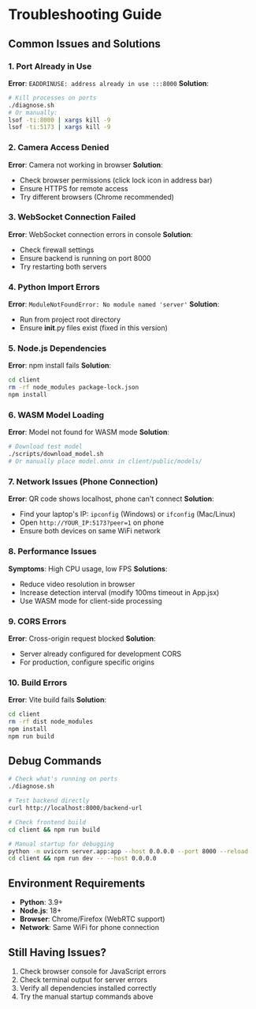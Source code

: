 # Troubleshooting Guide

## Common Issues and Solutions

### 1. Port Already in Use
**Error**: `EADDRINUSE: address already in use :::8000`
**Solution**:
```bash
# Kill processes on ports
./diagnose.sh
# Or manually:
lsof -ti:8000 | xargs kill -9
lsof -ti:5173 | xargs kill -9
```

### 2. Camera Access Denied
**Error**: Camera not working in browser
**Solution**:
- Check browser permissions (click lock icon in address bar)
- Ensure HTTPS for remote access
- Try different browsers (Chrome recommended)

### 3. WebSocket Connection Failed
**Error**: WebSocket connection errors in console
**Solution**:
- Check firewall settings
- Ensure backend is running on port 8000
- Try restarting both servers

### 4. Python Import Errors
**Error**: `ModuleNotFoundError: No module named 'server'`
**Solution**:
- Run from project root directory
- Ensure __init__.py files exist (fixed in this version)

### 5. Node.js Dependencies
**Error**: npm install fails
**Solution**:
```bash
cd client
rm -rf node_modules package-lock.json
npm install
```

### 6. WASM Model Loading
**Error**: Model not found for WASM mode
**Solution**:
```bash
# Download test model
./scripts/download_model.sh
# Or manually place model.onnx in client/public/models/
```

### 7. Network Issues (Phone Connection)
**Error**: QR code shows localhost, phone can't connect
**Solution**:
- Find your laptop's IP: `ipconfig` (Windows) or `ifconfig` (Mac/Linux)
- Open `http://YOUR_IP:5173?peer=1` on phone
- Ensure both devices on same WiFi network

### 8. Performance Issues
**Symptoms**: High CPU usage, low FPS
**Solutions**:
- Reduce video resolution in browser
- Increase detection interval (modify 100ms timeout in App.jsx)
- Use WASM mode for client-side processing

### 9. CORS Errors
**Error**: Cross-origin request blocked
**Solution**:
- Server already configured for development CORS
- For production, configure specific origins

### 10. Build Errors
**Error**: Vite build fails
**Solution**:
```bash
cd client
rm -rf dist node_modules
npm install
npm run build
```

## Debug Commands

```bash
# Check what's running on ports
./diagnose.sh

# Test backend directly
curl http://localhost:8000/backend-url

# Check frontend build
cd client && npm run build

# Manual startup for debugging
python -m uvicorn server.app:app --host 0.0.0.0 --port 8000 --reload
cd client && npm run dev -- --host 0.0.0.0
```

## Environment Requirements

- **Python**: 3.9+
- **Node.js**: 18+
- **Browser**: Chrome/Firefox (WebRTC support)
- **Network**: Same WiFi for phone connection

## Still Having Issues?

1. Check browser console for JavaScript errors
2. Check terminal output for server errors
3. Verify all dependencies installed correctly
4. Try the manual startup commands above